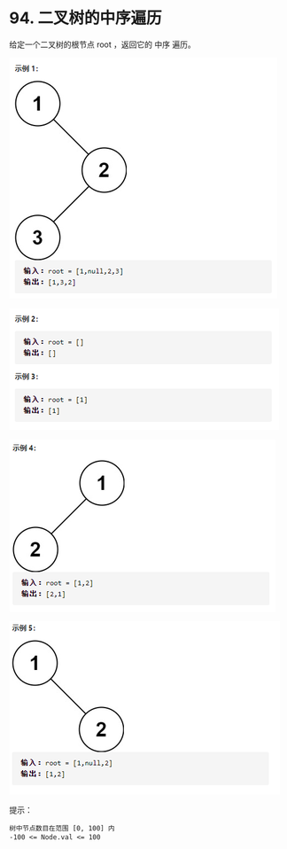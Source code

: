 # 94. 二叉树的中序遍历

给定一个二叉树的根节点 root ，返回它的 中序 遍历。

![示例](./images/94.二叉树的中序遍历1.png)

![示例](./images/94.二叉树的中序遍历2.png)

![示例](./images/94.二叉树的中序遍历3.png)

![示例](./images/94.二叉树的中序遍历4.png)

提示：

    树中节点数目在范围 [0, 100] 内
    -100 <= Node.val <= 100
 